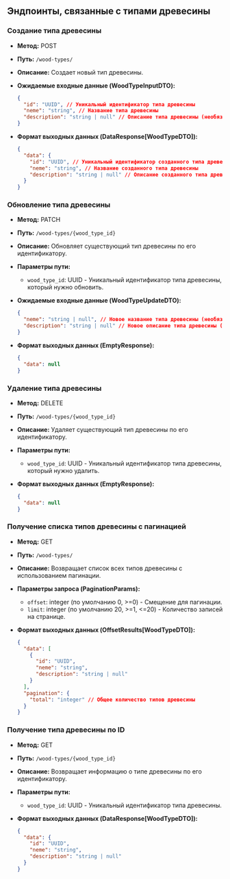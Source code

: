 
## Эндпоинты, связанные с типами древесины

### Создание типа древесины

- **Метод:** POST
- **Путь:** `/wood-types/`
- **Описание:** Создает новый тип древесины.

- **Ожидаемые входные данные (WoodTypeInputDTO):**
  ```json
  {
    "id": "UUID", // Уникальный идентификатор типа древесины
    "neme": "string", // Название типа древесины
    "description": "string | null" // Описание типа древесины (необязательно)
  }
  ```

- **Формат выходных данных (DataResponse[WoodTypeDTO]):**
  ```json
  {
    "data": {
      "id": "UUID", // Уникальный идентификатор созданного типа древесины
      "neme": "string", // Название созданного типа древесины
      "description": "string | null" // Описание созданного типа древесины (необязательно)
    }
  }
  ```

### Обновление типа древесины

- **Метод:** PATCH
- **Путь:** `/wood-types/{wood_type_id}`
- **Описание:** Обновляет существующий тип древесины по его идентификатору.

- **Параметры пути:**
  - `wood_type_id`: UUID - Уникальный идентификатор типа древесины, который нужно обновить.

- **Ожидаемые входные данные (WoodTypeUpdateDTO):**
  ```json
  {
    "neme": "string | null", // Новое название типа древесины (необязательно)
    "description": "string | null" // Новое описание типа древесины (необязательно)
  }
  ```

- **Формат выходных данных (EmptyResponse):**
  ```json
  {
    "data": null
  }
  ```

### Удаление типа древесины

- **Метод:** DELETE
- **Путь:** `/wood-types/{wood_type_id}`
- **Описание:** Удаляет существующий тип древесины по его идентификатору.

- **Параметры пути:**
  - `wood_type_id`: UUID - Уникальный идентификатор типа древесины, который нужно удалить.

- **Формат выходных данных (EmptyResponse):**
  ```json
  {
    "data": null
  }
  ```

### Получение списка типов древесины с пагинацией

- **Метод:** GET
- **Путь:** `/wood-types/`
- **Описание:** Возвращает список всех типов древесины с использованием пагинации.

- **Параметры запроса (PaginationParams):**
  - `offset`: integer (по умолчанию 0, >=0) - Смещение для пагинации.
  - `limit`: integer (по умолчанию 20, >=1, <=20) - Количество записей на странице.

- **Формат выходных данных (OffsetResults[WoodTypeDTO]):**
  ```json
  {
    "data": [
      {
        "id": "UUID",
        "neme": "string",
        "description": "string | null"
      }
    ],
    "pagination": {
      "total": "integer" // Общее количество типов древесины
    }
  }
  ```

### Получение типа древесины по ID

- **Метод:** GET
- **Путь:** `/wood-types/{wood_type_id}`
- **Описание:** Возвращает информацию о типе древесины по его идентификатору.

- **Параметры пути:**
  - `wood_type_id`: UUID - Уникальный идентификатор типа древесины.

- **Формат выходных данных (DataResponse[WoodTypeDTO]):**
  ```json
  {
    "data": {
      "id": "UUID",
      "neme": "string",
      "description": "string | null"
    }
  }
  ```